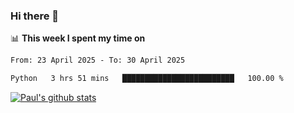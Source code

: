 ### Hi there 👋

📊 **This week I spent my time on**
<!--START_SECTION:waka-->

```txt
From: 23 April 2025 - To: 30 April 2025

Python   3 hrs 51 mins   █████████████████████████   100.00 %
```

<!--END_SECTION:waka-->


[![Paul's github stats](https://github-readme-stats.vercel.app/api?username=mickeyouyou&theme=dracula&show_icons=true)](https://github.com/anuraghazra/github-readme-stats)
